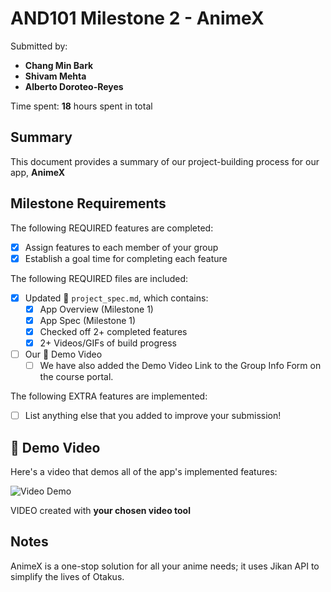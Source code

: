 <!-- (This is a comment) INSTRUCTIONS: Go through this page and fill out any **bolded** entries with their correct values.-->

# AND101 Milestone 2 - **AnimeX**

Submitted by:
- **Chang Min Bark**
- **Shivam Mehta**
- **Alberto Doroteo-Reyes**

Time spent: **18** hours spent in total

## Summary

This document provides a summary of our project-building process for our app, **AnimeX**

## Milestone Requirements

<!-- Please be sure to change the [ ] to [x] for any features you completed.  If a feature is not checked [x], you might miss the points for that item! -->

The following REQUIRED features are completed:

- [X] Assign features to each member of your group
- [X] Establish a goal time for completing each feature

The following REQUIRED files are included:

- [X] Updated 📄 `project_spec.md`, which contains:
  - [X] App Overview (Milestone 1)
  - [X] App Spec (Milestone 1)
  - [X] Checked off 2+ completed features
  - [X] 2+ Videos/GIFs of build progress

- [ ] Our 🎥 Demo Video
  - [ ] We have also added the Demo Video Link to the Group Info Form on the course portal.

The following EXTRA features are implemented:

- [ ] List anything else that you added to improve your submission!

## 🎥 Demo Video

Here's a video that demos all of the app's implemented features:

<img src='http://i.imgur.com/link/to/your/gif/file.gif' title='Video Demo' width='' alt='Video Demo' />

VIDEO created with **your chosen video tool**

## Notes

AnimeX is a one-stop solution for all your anime needs; it uses Jikan API to simplify the lives of Otakus.
